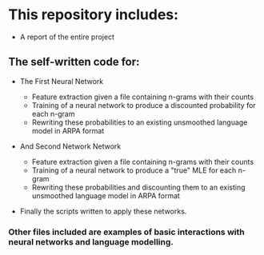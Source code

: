 # This repository includes:

- A report of the entire project

## The self-written code for:
 - The First Neural Network
    - Feature extraction given a file containing n-grams with their counts
    - Training of a neural network to produce a discounted probability for each n-gram
    - Rewriting these probabilities to an existing unsmoothed language model in ARPA format
  
- And Second Network Network
  - Feature extraction given a file containing n-grams with their counts
  - Training of a neural network to produce a "true" MLE for each n-gram
  - Rewriting these probabilities and discounting them to an existing unsmoothed language model in ARPA format
 
- Finally the scripts written to apply these networks.

### Other files included are examples of basic interactions with neural networks and language modelling.
